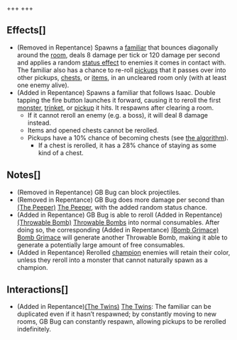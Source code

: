 +++
+++

Effects[]
---------


* (Removed in Repentance) Spawns a [familiar](/wiki/Familiar "Familiar") that bounces diagonally around the [room](/wiki/Rooms "Rooms"), deals 8 damage per tick or 120 damage per second and applies a random [status effect](/wiki/Status_Effects "Status Effects") to enemies it comes in contact with. The familiar also has a chance to re-roll [pickups](/wiki/Pickups "Pickups") that it passes over into other pickups, [chests](/wiki/Chests "Chests"), or [items](/wiki/Items "Items"), in an uncleared room only (with at least one enemy alive).
* (Added in Repentance) Spawns a familiar that follows Isaac. Double tapping the fire button launches it forward, causing it to reroll the first [monster](/wiki/Monster "Monster"), [trinket](/wiki/Trinkets "Trinkets"), or [pickup](/wiki/Pickup "Pickup") it hits. It respawns after clearing a room.
	+ If it cannot reroll an enemy (e.g. a boss), it will deal 8 damage instead.
	+ Items and opened chests cannot be rerolled.
	+ Pickups have a 10% chance of becoming chests (see [the algorithm](#Algorithm)).
		- If a chest is rerolled, it has a 28% chance of staying as some kind of a chest.


Notes[]
-------


* (Removed in Repentance) GB Bug can block projectiles.
* (Removed in Repentance) GB Bug does more damage per second than [(The Peeper)](/wiki/The_Peeper "The Peeper") [The Peeper](/wiki/The_Peeper "The Peeper"), with the added random status chance.
* (Added in Repentance) GB Bug is able to reroll (Added in Repentance) [(Throwable Bomb)](/wiki/Throwable_Bomb "Throwable Bomb") [Throwable Bombs](/wiki/Throwable_Bomb "Throwable Bomb") into normal consumables. After doing so, the corresponding (Added in Repentance) [(Bomb Grimace)](/wiki/Stone_Grimace#Bomb_Grimace "Bomb Grimace") [Bomb Grimace](/wiki/Stone_Grimace#Bomb_Grimace "Stone Grimace") will generate another Throwable Bomb, making it able to generate a potentially large amount of free consumables.
* (Added in Repentance) Rerolled [champion](/wiki/Champion "Champion") enemies will retain their color, unless they reroll into a monster that cannot naturally spawn as a champion.


Interactions[]
--------------


* (Added in Repentance)[(The Twins)](/wiki/The_Twins "The Twins") [The Twins](/wiki/The_Twins "The Twins"): The familiar can be duplicated even if it hasn’t respawned; by constantly moving to new rooms, GB Bug can constantly respawn, allowing pickups to be rerolled indefinitely.



